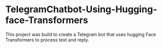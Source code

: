# TelegramChatbot-Using-Hugging-face-Transformers
This project was build to create a Telegram bot that uses hugging Face Transformers to process text and reply.
